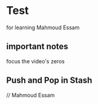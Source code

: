 # Test
for learning Mahmoud Essam

## important notes
focus the video's zeros 

## Push and Pop in Stash 


// Mahmoud Essam
